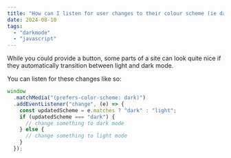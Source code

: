 ```yaml
---
title: "How can I listen for user changes to their colour scheme (ie dark mode)?"
date: 2024-08-10
tags:
  - "darkmode"
  - "javascript"
---
```


While you could provide a button, some parts of a site can look quite nice if they automatically transition between light and dark mode.

You can listen for these changes like so:

```javascript
window
  .matchMedia("(prefers-color-scheme: dark)")
  .addEventListener("change", (e) => {
    const updatedScheme = e.matches ? "dark" : "light";
    if (updatedScheme === "dark") {
      // change something to dark mode
    } else {
      // change something to light mode
    }
  });
```
